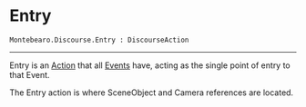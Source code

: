 # Entry

```
Montebearo.Discourse.Entry : DiscourseAction
```
---

Entry is an [Action](discourse-action.md) that all [Events](discourse-event.md) have, acting as the single point of entry to that Event.

The Entry action is where SceneObject and Camera references are located.
